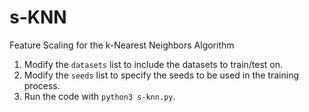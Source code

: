 # s-KNN
Feature Scaling for the k-Nearest Neighbors Algorithm

1. Modify the `datasets` list to include the datasets to train/test on.
2. Modify the `seeds` list to specify the seeds to be used in the training process.
3. Run the code with `python3 s-knn.py`.
